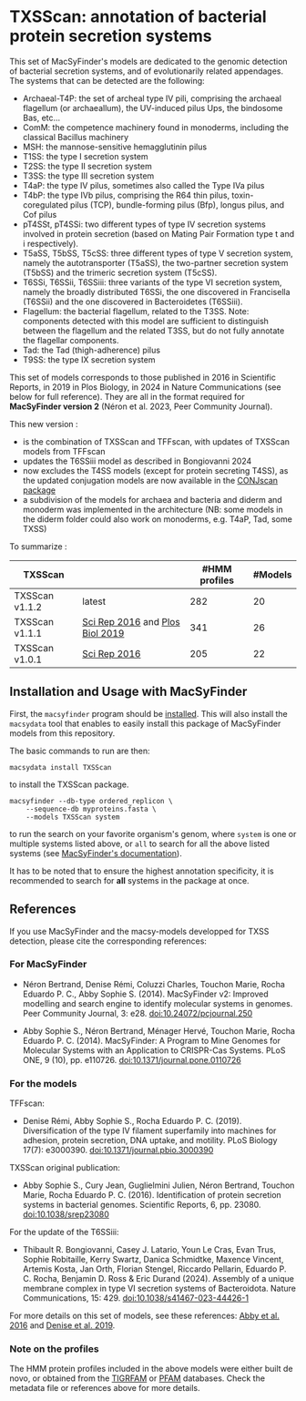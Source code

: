 # TXSScan: annotation of bacterial protein secretion systems

This set of MacSyFinder's models are dedicated to the genomic detection of bacterial secretion systems, and of evolutionarily related appendages. 
The systems that can be detected are the following: 

- Archaeal-T4P: the set of archeal type IV pili, comprising the archaeal flagellum (or archaeallum), the UV-induced pilus Ups, the bindosome Bas, etc... 
- ComM: the competence machinery found in monoderms, including the classical Bacillus machinery
- MSH: the mannose-sensitive hemagglutinin pilus
- T1SS: the type I secretion system 
- T2SS: the type II secretion system  
- T3SS: the type III secretion system  
- T4aP: the type IV pilus, sometimes also called the Type IVa pilus
- T4bP: the type IVb pilus, comprising the R64 thin pilus, toxin-coregulated pilus (TCP), bundle-forming pilus (Bfp), longus pilus, and Cof pilus
- pT4SSt, pT4SSi: two different types of type IV secretion systems involved in protein secretion (based on Mating Pair Formation type t and i respectively).
- T5aSS, T5bSS, T5cSS: three different types of type V secretion system, namely the autotransporter (T5aSS), the two-partner secretion system (T5bSS) and the trimeric secretion system (T5cSS). 
- T6SSi, T6SSii, T6SSiii: three variants of the type VI secretion system, namely the broadly distributed T6SSi, the one discovered in Francisella (T6SSii) and the one discovered in Bacteroidetes (T6SSiii).  
- Flagellum: the bacterial flagellum, related to the T3SS. Note: components detected with this model are sufficient to distinguish between the flagellum and the related T3SS, but do not fully annotate the flagellar components. 
- Tad: the Tad (thigh-adherence) pilus
- T9SS: the type IX secretion system


This set of models corresponds to those published in 2016 in Scientific Reports, in 2019 in Plos Biology, in 2024 in Nature Communications (see below for full reference). 
They are all in the format required for **MacSyFinder version 2** (Néron et al. 2023, Peer Community Journal). 

This new version : 

* is the combination of TXSScan and TFFscan, with updates of TXSScan models from TFFscan
* updates the T6SSiii model as described in Bongiovanni 2024
* now excludes the T4SS models (except for protein secreting T4SS), as the updated conjugation models are now available in the [CONJscan package](https://github.com/macsy-models/CONJScan)
* a subdivision of the models for archaea and bacteria and diderm and monoderm was implemented in the architecture (NB: some models in the diderm folder could also work on monoderms, e.g. T4aP, Tad, some TXSS)

To summarize : 

|TXSScan  | | #HMM profiles | #Models |
| ------ | ---- | ------ | ------ |
|TXSScan v1.1.2 | latest | 282 | 20 |
|TXSScan v1.1.1 | [Sci Rep 2016](https://www.nature.com/articles/srep23080) and [Plos Biol 2019](https://doi.org/10.1371/journal.pbio.3000390) | 341 | 26 |
|TXSScan v1.0.1 | [Sci Rep 2016](https://www.nature.com/articles/srep23080) | 205 | 22 |


## Installation and Usage with MacSyFinder

First, the `macsyfinder` program should be [installed](http://macsyfinder.readthedocs.io/en/latest/). This will also install the `macsydata` tool that enables to easily install this package of MacSyFinder models from this repository. 

The basic commands to run are then:

    macsydata install TXSScan


to install the TXSScan package. 

    macsyfinder --db-type ordered_replicon \
		--sequence-db myproteins.fasta \
		--models TXSScan system 		


to run the search on your favorite organism's genom, where `system` is one or multiple systems listed above, or `all` to search for all the above listed systems
(see [MacSyFinder's documentation](http://macsyfinder.readthedocs.io/en/latest/)). 


It has to be noted that to ensure the highest annotation specificity, it is recommended to search for **all** systems in the package at once. 

## References

If you use MacSyFinder and the macsy-models developped for TXSS detection, please cite the corresponding references:

### For MacSyFinder

- Néron Bertrand, Denise Rémi, Coluzzi Charles, Touchon Marie, Rocha Eduardo P. C., Abby Sophie S.
  (2014).
  MacSyFinder v2: Improved modelling and search engine to identify molecular systems in genomes.
  Peer Community Journal, 3: e28. 
  [doi:10.24072/pcjournal.250](https://doi.org/10.24072/pcjournal.250)

- Abby Sophie S., Néron Bertrand, Ménager Hervé, Touchon Marie, Rocha Eduardo P. C.
  (2014).
  MacSyFinder: A Program to Mine Genomes for Molecular Systems with an Application to CRISPR-Cas Systems.
  PLoS ONE, 9 (10), pp. e110726.
  [doi:10.1371/journal.pone.0110726](https://doi.org/10.1371/journal.pone.0110726)

### For the models

TFFscan:

- Denise Rémi, Abby Sophie S., Rocha Eduardo P. C. (2019). 
  Diversification of the type IV filament superfamily into machines for adhesion, protein secretion, DNA uptake, and motility.
  PLoS Biology 17(7): e3000390.
  [doi:10.1371/journal.pbio.3000390](https://doi.org/10.1371/journal.pbio.3000390)
  
TXSScan original publication:

- Abby Sophie S., Cury Jean, Guglielmini Julien, Néron Bertrand, Touchon Marie, Rocha Eduardo P. C.
  (2016).
  Identification of protein secretion systems in bacterial genomes.
  Scientific Reports, 6, pp. 23080.
  [doi:10.1038/srep23080](https://doi.org/10.1038/srep23080)

For the update of the T6SSiii:

- Thibault R. Bongiovanni, Casey J. Latario, Youn Le Cras, Evan Trus, Sophie Robitaille, Kerry Swartz, Danica Schmidtke, Maxence Vincent, Artemis Kosta, Jan Orth, Florian Stengel, Riccardo Pellarin, Eduardo P. C. Rocha, Benjamin D. Ross & Eric Durand
  (2024).
  Assembly of a unique membrane complex in type VI secretion systems of Bacteroidota.
  Nature Communications, 15: 429.
  [doi:10.1038/s41467-023-44426-1](https://doi.org/10.1038/s41467-023-44426-1)

For more details on this set of models, see these references: [Abby et al. 2016](https://doi.org/10.1038/srep23080) and [Denise et al. 2019](https://doi.org/10.1371/journal.pbio.3000390). 

### Note on the profiles

The HMM protein profiles included in the above models were either built de novo, or obtained from the [TIGRFAM](http://tigrfams.jcvi.org/cgi-bin/index.cgi) or [PFAM](http://pfam.xfam.org/) databases. Check the metadata file or references above for more details.
